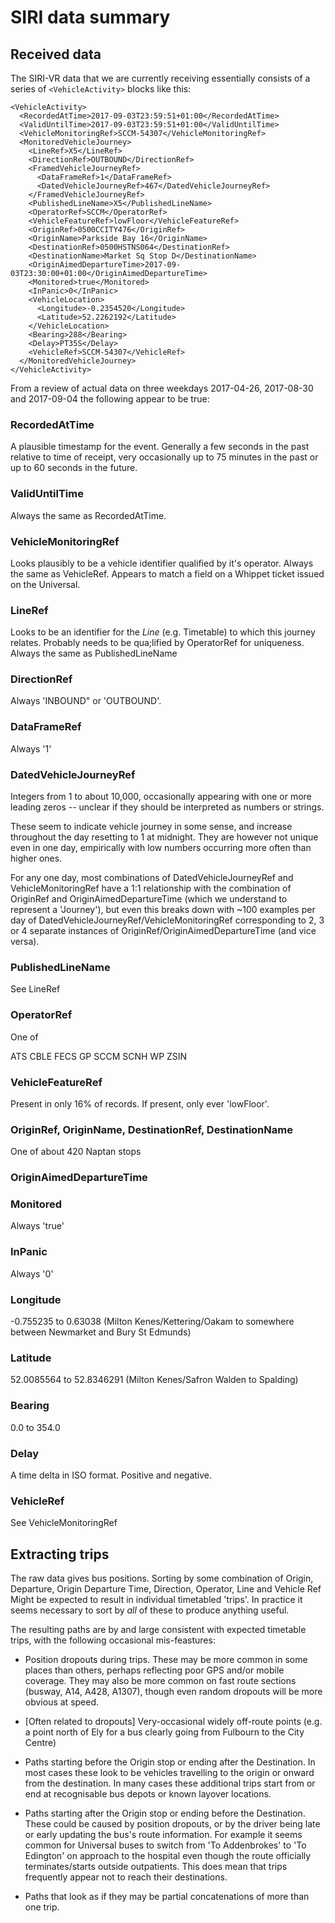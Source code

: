 SIRI data summary
=================

Received data
-------------

The SIRI-VR data that we are currently receiving essentially consists 
of a series of `<VehicleActivity>` blocks like this:

```
<VehicleActivity>
  <RecordedAtTime>2017-09-03T23:59:51+01:00</RecordedAtTime>
  <ValidUntilTime>2017-09-03T23:59:51+01:00</ValidUntilTime>
  <VehicleMonitoringRef>SCCM-54307</VehicleMonitoringRef>
  <MonitoredVehicleJourney>
    <LineRef>X5</LineRef>
    <DirectionRef>OUTBOUND</DirectionRef>
    <FramedVehicleJourneyRef>
      <DataFrameRef>1</DataFrameRef>
      <DatedVehicleJourneyRef>467</DatedVehicleJourneyRef>
    </FramedVehicleJourneyRef>
    <PublishedLineName>X5</PublishedLineName>
    <OperatorRef>SCCM</OperatorRef>
    <VehicleFeatureRef>lowFloor</VehicleFeatureRef>
    <OriginRef>0500CCITY476</OriginRef>
    <OriginName>Parkside Bay 16</OriginName>
    <DestinationRef>0500HSTNS064</DestinationRef>
    <DestinationName>Market Sq Stop D</DestinationName>
    <OriginAimedDepartureTime>2017-09-03T23:30:00+01:00</OriginAimedDepartureTime>
    <Monitored>true</Monitored>
    <InPanic>0</InPanic>
    <VehicleLocation>
      <Longitude>-0.2354520</Longitude>
      <Latitude>52.2262192</Latitude>
    </VehicleLocation>
    <Bearing>288</Bearing>
    <Delay>PT35S</Delay>
    <VehicleRef>SCCM-54307</VehicleRef>
  </MonitoredVehicleJourney>
</VehicleActivity>
```

From a review of actual data on three weekdays 2017-04-26, 2017-08-30
and 2017-09-04 the following appear to be true:

### RecordedAtTime

A plausible timestamp for the event. Generally a few seconds in the past
relative to time of receipt, very occasionally up to 75 minutes in the
past or up to 60 seconds in the future.

### ValidUntilTime

Always the same as RecordedAtTime.

### VehicleMonitoringRef

Looks plausibly to be a vehicle identifier qualified by it's
operator. Always the same as VehicleRef. Appears to match a field on a
Whippet ticket issued on the Universal.

### LineRef

Looks to be an identifier for the _Line_ (e.g. Timetable) to which this
journey relates. Probably needs to be qua;lified by OperatorRef
for uniqueness. Always the same as PublishedLineName

### DirectionRef

Always 'INBOUND" or 'OUTBOUND'.

### DataFrameRef

Always '1'

### DatedVehicleJourneyRef

Integers from 1 to about 10,000, occasionally appearing with one or more
leading zeros -- unclear if they should be interpreted as numbers or
strings.

These seem to indicate vehicle journey in some sense, and increase
throughout the day resetting to 1 at midnight. They are however not
unique even in one day, empirically with low numbers occurring more
often than higher ones.

For any one day, most combinations of DatedVehicleJourneyRef and
VehicleMonitoringRef have a 1:1 relationship with the combination of
OriginRef and OriginAimedDepartureTime (which we understand to
represent a 'Journey'), but even this breaks down with ~100 examples per
day of DatedVehicleJourneyRef/VehicleMonitoringRef corresponding to 2, 3
or 4 separate instances of OriginRef/OriginAimedDepartureTime (and vice
versa).

### PublishedLineName

See LineRef

### OperatorRef

One of

ATS
CBLE
FECS
GP
SCCM
SCNH
WP
ZSIN

### VehicleFeatureRef

Present in only 16% of records. If present, only ever 'lowFloor'.

### OriginRef, OriginName, DestinationRef, DestinationName

One of about 420 Naptan stops

### OriginAimedDepartureTime

### Monitored

Always 'true'

### InPanic

Always '0'

### Longitude

-0.755235 to 0.63038 (Milton Kenes/Kettering/Oakam to somewhere between 
Newmarket and Bury St Edmunds)

### Latitude

52.0085564 to 52.8346291 (Milton Kenes/Safron Walden to Spalding)

### Bearing

0.0 to 354.0

### Delay

A time delta in ISO format. Positive and negative.

### VehicleRef

See VehicleMonitoringRef

Extracting trips
----------------

The raw data gives bus positions. Sorting by some combination
of Origin, Departure, Origin Departure Time, Direction, Operator, Line
and Vehicle Ref Might be expected to result in individual timetabled
'trips'. In practice it seems necessary to sort by *all* of these to
produce anything useful.

The resulting paths are by and large consistent with expected timetable
trips,  with the following occasional mis-feastures:

* Position dropouts during trips. These may be more
common in some places than others, perhaps reflecting poor GPS and/or
mobile coverage.  They may also be more common
on fast route sections  (busway, A14, A428, A1307), though even random
dropouts will be more obvious at speed.

* [Often related to dropouts] Very-occasional widely off-route points
(e.g. a point north of Ely for a bus clearly going from Fulbourn to
the City Centre)

* Paths starting before the Origin stop or ending after the Destination.
In most cases these look to be vehicles travelling to the origin or
onward from the destination. In many cases these additional trips start
from or end at recognisable bus depots or known layover locations.

* Paths starting after the Origin stop or ending before the Destination.
These could be caused by position dropouts, or by the driver being late
or early updating the bus's route information. For example it seems 
common for Universal buses to switch from 'To Addenbrokes' to 'To
Edington' on approach to the hospital even though the route officially
terminates/starts outside outpatients. This does mean that trips
frequently appear not to reach their destinations.

* Paths that look as if they may be partial concatenations of more than
one trip.
